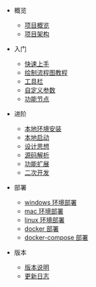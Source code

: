 - 概览

  - [项目概览](introduce/overview.md)
  - [项目架构](introduce/architecture.md)

- 入门

  - [快速上手](getting-started/quick-start.md)
  - [绘制流程图教程](getting-started/flow-editor.md)
  - [工具栏](getting-started/flow-toolbar.md)
  - [自定义参数](getting-started/custom-params.md)
  - [功能节点](getting-started/flow-node.md)

- 进阶

  - [本地环境安装](advanced/local-install.md)
  - [本地启动](advanced/local-start.md)
  - [设计思想](advanced/design-philosophy.md)
  - [源码解析](advanced/source-code.md)
  - [功能扩展](advanced/extend-function.md)
  - [二次开发](advanced/re-development.md)

- 部署

  - [windows 环境部署](deploy/windows.md)
  - [mac 环境部署](deploy/mac.md)
  - [linux 环境部署](deploy/linux.md)
  - [docker 部署](deploy/docker.md)
  - [docker-compose 部署](deploy/docker-compose.md)

- 版本

  - [版本说明](version/version.md)
  - [更新日志](version/changelog.md)
